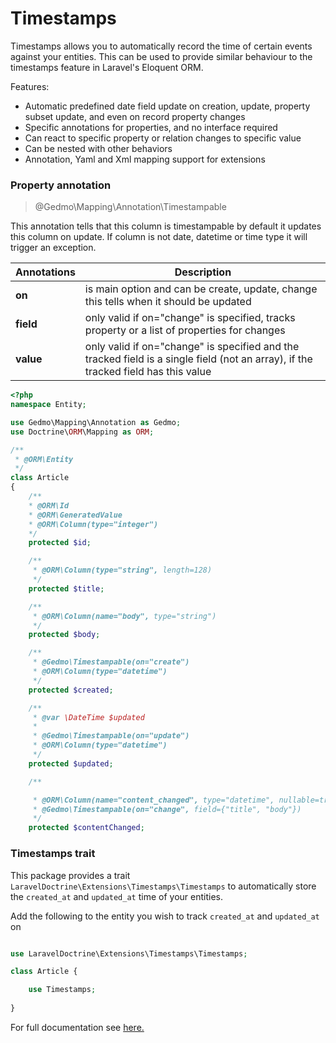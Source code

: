 # Timestamps

Timestamps allows you to automatically record the time of certain events against your entities. This can be used
to provide similar behaviour to the timestamps feature in Laravel's Eloquent ORM.

Features:

* Automatic predefined date field update on creation, update, property subset update, and even on record property changes
* Specific annotations for properties, and no interface required
* Can react to specific property or relation changes to specific value
* Can be nested with other behaviors
* Annotation, Yaml and Xml mapping support for extensions

### Property annotation

> @Gedmo\Mapping\Annotation\Timestampable 

This annotation tells that this column is timestampable by default it updates this column on update. If column is not date, datetime or time type it will trigger an exception.

| Annotations | Description |
|--|--|
| **on** | is main option and can be create, update, change this tells when it should be updated |
| **field** | only valid if on="change" is specified, tracks property or a list of properties for changes |
| **value** | only valid if on="change" is specified and the tracked field is a single field (not an array), if the tracked field has this value |

```php
<?php
namespace Entity;

use Gedmo\Mapping\Annotation as Gedmo;
use Doctrine\ORM\Mapping as ORM;

/**
 * @ORM\Entity
 */
class Article
{
    /** 
    * @ORM\Id 
    * @ORM\GeneratedValue
    * @ORM\Column(type="integer")
    */
    protected $id;

    /**
     * @ORM\Column(type="string", length=128)
     */
    protected $title;

    /**
     * @ORM\Column(name="body", type="string")
     */
    protected $body;

    /**
     * @Gedmo\Timestampable(on="create")
     * @ORM\Column(type="datetime")
     */
    protected $created;

    /**
     * @var \DateTime $updated
     *
     * @Gedmo\Timestampable(on="update")
     * @ORM\Column(type="datetime")
     */
    protected $updated;

    /**

     * @ORM\Column(name="content_changed", type="datetime", nullable=true)
     * @Gedmo\Timestampable(on="change", field={"title", "body"})
     */
    protected $contentChanged;
```

### Timestamps trait

This package provides a trait `LaravelDoctrine\Extensions\Timestamps\Timestamps` to automatically store the `created_at` and `updated_at` time of your entities.

Add the following to the entity you wish to track `created_at` and `updated_at` on

```php

use LaravelDoctrine\Extensions\Timestamps\Timestamps;

class Article {

    use Timestamps;
    
}
```

For full documentation see [here.](https://github.com/Atlantic18/DoctrineExtensions/blob/master/doc/timestampable.md)
